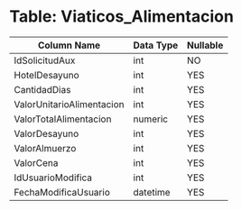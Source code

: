 # Table: Viaticos_Alimentacion

| Column Name | Data Type | Nullable |
|-------------|-----------|----------|
| IdSolicitudAux | int | NO |
| HotelDesayuno | int | YES |
| CantidadDias | int | YES |
| ValorUnitarioAlimentacion | int | YES |
| ValorTotalAlimentacion | numeric | YES |
| ValorDesayuno | int | YES |
| ValorAlmuerzo | int | YES |
| ValorCena | int | YES |
| IdUsuarioModifica | int | YES |
| FechaModificaUsuario | datetime | YES |

